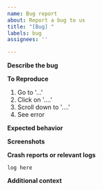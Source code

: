 ```yaml
---
name: Bug report
about: Report a bug to us
title: "[Bug] "
labels: bug
assignees: ''

---
```


**Describe the bug**
<!-- A clear and concise description of what the bug is. -->

**To Reproduce**
<!-- Steps to reproduce the behavior. -->
1. Go to '...'
2. Click on '....'
3. Scroll down to '....'
4. See error

**Expected behavior**
<!-- A clear and concise description of what you expected to happen. -->

**Screenshots**
<!-- If applicable, add screenshots to help explain your problem. -->

**Crash reports or relevant logs**
```log
log here
```

**Additional context**
<!-- Add any other context about the problem here. -->
